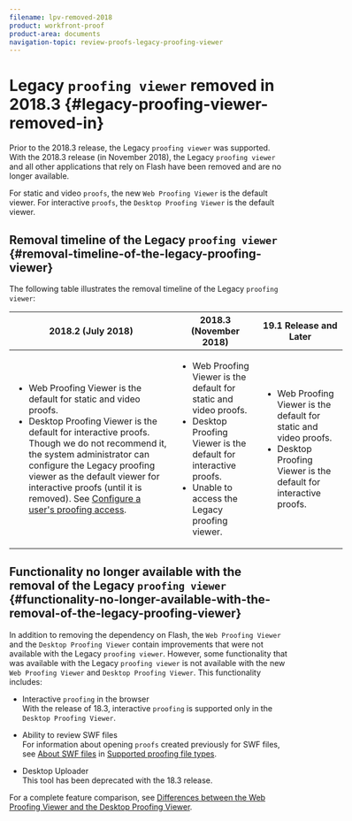 ```yaml
---
filename: lpv-removed-2018
product: workfront-proof
product-area: documents
navigation-topic: review-proofs-legacy-proofing-viewer
---
```





# Legacy `proofing viewer` removed in 2018.3 {#legacy-proofing-viewer-removed-in}

Prior to the 2018.3 release, the Legacy `proofing viewer` was supported. With the 2018.3 release (in November 2018), the Legacy `proofing viewer` and all other applications that rely on Flash have been removed and are no longer available.&nbsp;


For static and video `proofs`, the new `Web Proofing Viewer` is the default viewer. For interactive `proofs`, the `Desktop Proofing Viewer` is the default viewer.


## Removal timeline of the Legacy `proofing viewer` {#removal-timeline-of-the-legacy-proofing-viewer}

The following table illustrates the removal timeline of the Legacy `proofing viewer`:

<table style="width: 603px;margin-left: 0;margin-right: auto;mc-table-style: url('../../../Resources/TableStyles/TableStyle-HeaderRow.css');" class="TableStyle-TableStyle-HeaderRow" cellspacing="0"> 
 <col class="TableStyle-TableStyle-HeaderRow-Column-Column1"> 
 <col class="TableStyle-TableStyle-HeaderRow-Column-Column1"> 
 <col class="TableStyle-TableStyle-HeaderRow-Column-Column1"> 
 <thead> 
  <tr class="TableStyle-TableStyle-HeaderRow-Head-Header1"> 
   <th class="TableStyle-TableStyle-HeaderRow-HeadE-Column1-Header1"><b>2018.2 (July 2018)</b> </th> 
   <th class="TableStyle-TableStyle-HeaderRow-HeadE-Column1-Header1"><b>2018.3 (November 2018)</b> </th> 
   <th class="TableStyle-TableStyle-HeaderRow-HeadD-Column1-Header1"><b>19.1 Release and Later</b> </th> 
  </tr> 
 </thead> 
 <tbody> 
  <tr class="TableStyle-TableStyle-HeaderRow-Body-LightGray"> 
   <td class="TableStyle-TableStyle-HeaderRow-BodyB-Column1-LightGray"> 
    <ul> 
     <li value="1"><span class="WFVariablesWPV">Web Proofing Viewer</span> is the default for static and video <span class="WFVariablesproof-plur-n">proofs</span>.</li> 
     <li value="2"><span class="WFVariablesDPV">Desktop Proofing Viewer</span> is the default for interactive <span class="WFVariablesproof-plur-n">proofs</span>. Though we do not recommend it, the system administrator can configure the Legacy <span class="WFVariablesPV">proofing viewer</span> as the default viewer for interactive <span class="WFVariablesproof-plur-n">proofs</span> (until it is removed). See <a href="configure-a-users-proofing-access.md" class="MCXref xref">Configure a user's proofing access</a>.</li> 
    </ul> </td> 
   <td class="TableStyle-TableStyle-HeaderRow-BodyB-Column1-LightGray"> 
    <ul> 
     <li value="1"><span class="WFVariablesWPV">Web Proofing Viewer</span> is the default for static and video <span class="WFVariablesproof-plur-n">proofs</span>.</li> 
     <li value="2"><span class="WFVariablesDPV">Desktop Proofing Viewer</span> is the default for interactive <span class="WFVariablesproof-plur-n">proofs</span>.</li> 
     <li value="3">Unable to access the Legacy <span class="WFVariablesPV">proofing viewer</span>.</li> 
    </ul> </td> 
   <td class="TableStyle-TableStyle-HeaderRow-BodyA-Column1-LightGray"> 
    <ul> 
     <li value="1"><span class="WFVariablesWPV">Web Proofing Viewer</span> is the default for static and video <span class="WFVariablesproof-plur-n">proofs</span>.</li> 
     <li value="2"><span class="WFVariablesDPV">Desktop Proofing Viewer</span> is the default for interactive <span class="WFVariablesproof-plur-n">proofs</span>.</li> 
    </ul> </td> 
  </tr> 
 </tbody> 
</table>



## Functionality no longer available with the removal of the Legacy `proofing viewer` {#functionality-no-longer-available-with-the-removal-of-the-legacy-proofing-viewer}

In addition to removing the dependency on Flash, the `Web Proofing Viewer` and the `Desktop Proofing Viewer` contain improvements that were not available with the Legacy `proofing viewer`. However, some functionality that was available with the Legacy `proofing viewer` is not available with the new `Web Proofing Viewer` and `Desktop Proofing Viewer`. This functionality includes:



* Interactive `proofing` in the browser  
  With the release of 18.3, interactive `proofing` is supported only in the `Desktop Proofing Viewer`.

* Ability to review SWF files  
  For information about opening `proofs` created previously for SWF files, see [About SWF files](supported-proofing-file-types.md#about-swf-files) in [Supported proofing file types](supported-proofing-file-types.md).

* Desktop Uploader  
  This tool has been deprecated with the 18.3 release.&nbsp;


For a complete feature comparison, see [Differences between the Web Proofing Viewer and the Desktop Proofing Viewer](understand-differences-between-web-viewer.md).
